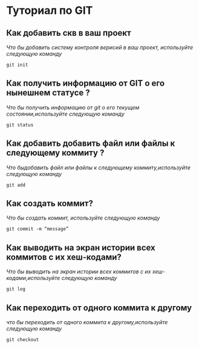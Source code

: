 # Туториал по GIT 

## Как добавить скв в ваш проект 

*Что бы добавить систему контроля верисий в ваш проект, используйте следующую команду* 

```
git init

```

## Как получить информацию от GIT о его нынешнем статусе ? 

*Что бы получить информацию от git о его текущем состоянии,используйте следующую команду*

```
git status

```

## Как добавить добавить файл или файлы к следующему коммиту ? 

*Что быдобавить файл или файлы к следующему коммиту,используйте следующую команду*

```
git add

```

## Как создать коммит? 

*Что бы создать коммит, используйте следующую команду*

```
git commit -m “message” 

```

## Как выводить на экран истории всех коммитов с их хеш-кодами? 

*Что бы выводить на экран истории всех коммитов с их хеш-кодами,используйте следующую команду*

```
git log 

```

## Как переходить от одного коммита к другому

*что бы переходить от одного коммита к другому,используйте следующую команду*

```
git checkout

```